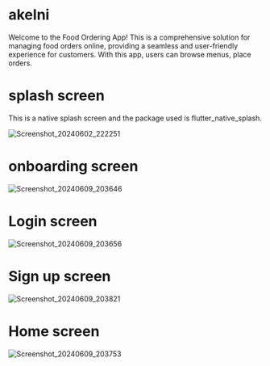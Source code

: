 # akelni

Welcome to the Food Ordering App! This is a comprehensive solution for managing food orders online,
providing a seamless and user-friendly experience for customers. With this app, users can browse menus, place orders.

# splash screen 

This is a native splash screen and the package used is flutter_native_splash.

![Screenshot_20240602_222251](https://github.com/AbdoGKash/akelni/assets/160290297/4fc3f325-2795-4a2c-9056-e9e042c384c8)

# onboarding screen 
![Screenshot_20240609_203646](https://github.com/AbdoGKash/akelni/assets/160290297/e8256502-5325-4da8-b28b-d92745c4fdde)

# Login screen
![Screenshot_20240609_203656](https://github.com/AbdoGKash/akelni/assets/160290297/5a4219c3-5296-44ea-9c5d-ec08998e3544)

# Sign up screen
![Screenshot_20240609_203821](https://github.com/AbdoGKash/akelni/assets/160290297/27ea0b6e-f4cc-4b35-8995-a63b414c15d3)

# Home screen
![Screenshot_20240609_203753](https://github.com/AbdoGKash/akelni/assets/160290297/c788c719-cd20-4dc3-a144-d18fba135c61)






